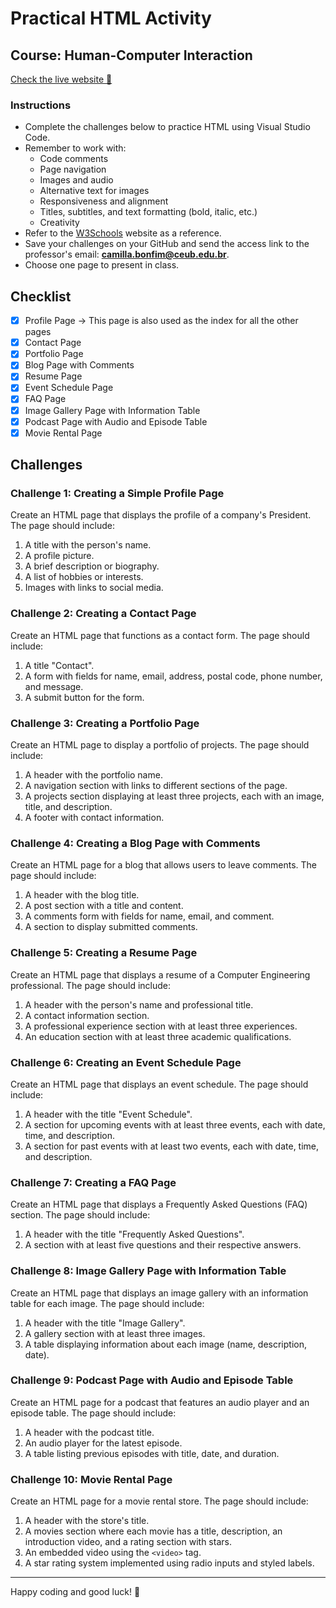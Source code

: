 # Practical HTML Activity

## Course: Human-Computer Interaction

[Check the live website 💾](https://killjoybr.github.io/html-interacao-humano-computador/)

### Instructions

- Complete the challenges below to practice HTML using Visual Studio Code.
- Remember to work with:
  - Code comments
  - Page navigation
  - Images and audio
  - Alternative text for images
  - Responsiveness and alignment
  - Titles, subtitles, and text formatting (bold, italic, etc.)
  - Creativity
- Refer to the [W3Schools](https://www.w3schools.com/html/default.asp) website as a reference.
- Save your challenges on your GitHub and send the access link to the professor's email: **camilla.bonfim@ceub.edu.br**.
- Choose one page to present in class.

## Checklist

- [x] Profile Page -> This page is also used as the index for all the other pages
- [x] Contact Page
- [x] Portfolio Page
- [x] Blog Page with Comments
- [x] Resume Page
- [x] Event Schedule Page
- [x] FAQ Page
- [x] Image Gallery Page with Information Table
- [x] Podcast Page with Audio and Episode Table
- [x] Movie Rental Page

## Challenges

### Challenge 1: Creating a Simple Profile Page
Create an HTML page that displays the profile of a company's President. The page should include:
1. A title with the person's name.
2. A profile picture.
3. A brief description or biography.
4. A list of hobbies or interests.
5. Images with links to social media.

### Challenge 2: Creating a Contact Page
Create an HTML page that functions as a contact form. The page should include:
1. A title "Contact".
2. A form with fields for name, email, address, postal code, phone number, and message.
3. A submit button for the form.

### Challenge 3: Creating a Portfolio Page
Create an HTML page to display a portfolio of projects. The page should include:
1. A header with the portfolio name.
2. A navigation section with links to different sections of the page.
3. A projects section displaying at least three projects, each with an image, title, and description.
4. A footer with contact information.

### Challenge 4: Creating a Blog Page with Comments
Create an HTML page for a blog that allows users to leave comments. The page should include:
1. A header with the blog title.
2. A post section with a title and content.
3. A comments form with fields for name, email, and comment.
4. A section to display submitted comments.

### Challenge 5: Creating a Resume Page
Create an HTML page that displays a resume of a Computer Engineering professional. The page should include:
1. A header with the person's name and professional title.
2. A contact information section.
3. A professional experience section with at least three experiences.
4. An education section with at least three academic qualifications.

### Challenge 6: Creating an Event Schedule Page
Create an HTML page that displays an event schedule. The page should include:
1. A header with the title "Event Schedule".
2. A section for upcoming events with at least three events, each with date, time, and description.
3. A section for past events with at least two events, each with date, time, and description.

### Challenge 7: Creating a FAQ Page
Create an HTML page that displays a Frequently Asked Questions (FAQ) section. The page should include:
1. A header with the title "Frequently Asked Questions".
2. A section with at least five questions and their respective answers.

### Challenge 8: Image Gallery Page with Information Table
Create an HTML page that displays an image gallery with an information table for each image. The page should include:
1. A header with the title "Image Gallery".
2. A gallery section with at least three images.
3. A table displaying information about each image (name, description, date).

### Challenge 9: Podcast Page with Audio and Episode Table
Create an HTML page for a podcast that features an audio player and an episode table. The page should include:
1. A header with the podcast title.
2. An audio player for the latest episode.
3. A table listing previous episodes with title, date, and duration.

### Challenge 10: Movie Rental Page
Create an HTML page for a movie rental store. The page should include:
1. A header with the store's title.
2. A movies section where each movie has a title, description, an introduction video, and a rating section with stars.
3. An embedded video using the `<video>` tag.
4. A star rating system implemented using radio inputs and styled labels.

---

Happy coding and good luck! 🚀
